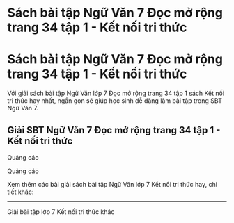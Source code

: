 # Sách bài tập Ngữ Văn 7 Đọc mở rộng trang 34 tập 1 - Kết nối tri thức

# Sách bài tập Ngữ Văn 7 Đọc mở rộng trang 34 tập 1 - Kết nối tri thức

Với giải sách bài tập Ngữ Văn lớp 7 Đọc mở rộng trang 34 tập 1 sách Kết nối tri thức hay nhất, ngắn gọn sẽ giúp học sinh dễ dàng làm bài tập trong SBT Ngữ Văn 7.

## Giải SBT Ngữ Văn 7 Đọc mở rộng trang 34 tập 1 - Kết nối tri thức

Quảng cáo

Quảng cáo

Xem thêm các bài giải sách bài tập Ngữ Văn lớp 7 Kết nối tri thức hay, chi tiết khác:

* * *

Giải bài tập lớp 7 Kết nối tri thức khác

